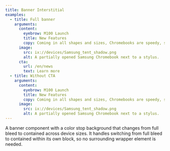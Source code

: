 ```yaml
---
title: Banner Interstitial
examples:
  - title: Full banner
    arguments:
      content:
        eyebrow: M100 Launch
        title: New Features
        copy: Coming in all shapes and sizes, Chromebooks are speedy, simple, secure, and run Chrome OS.
      image:
        src: ix://devices/Samsung_tent_shadow.png
        alt: A partially opened Samsung Chromebook next to a stylus.
      cta:
        url: /en/news
        text: Learn more
  - title: Without CTA
    arguments:
      content:
        eyebrow: M100 Launch
        title: New Features
        copy: Coming in all shapes and sizes, Chromebooks are speedy, simple, secure, and run Chrome OS.
      image:
        src: ix://devices/Samsung_tent_shadow.png
        alt: A partially opened Samsung Chromebook next to a stylus.
---
```


A banner component with a color stop background that changes from full bleed to contained across device sizes. It handles switching from full bleed to contained within its own block, so no surrounding wrapper element is needed.
